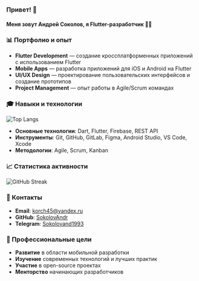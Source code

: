 ### Привет! 👋

#### Меня зовут Андрей Соколов, я Flutter-разработчик 🧑‍💻

### 📊 Портфолио и опыт
* **Flutter Development** — создание кроссплатформенных приложений с использованием Flutter
* **Mobile Apps** — разработка приложений для iOS и Android на Flutter
* **UI/UX Design** — проектирование пользовательских интерфейсов и создание прототипов
* **Project Management** — опыт работы в Agile/Scrum командах

### 🎓 Навыки и технологии

![Top Langs](https://github-readme-stats.vercel.app/api/top-langs/?username=SokolovAndr&layout=compact)

* **Основные технологии**: Dart, Flutter, Firebase, REST API
* **Инструменты**: Git, GitHub, GitLab, Figma, Android Studio, VS Code, Xcode
* **Методологии**: Agile, Scrum, Kanban

### 📈 Статистика активности

![GitHub Streak](https://github-readme-streak-stats.herokuapp.com/?user=SokolovAndr)

### 🔗 Контакты
* **Email**: [korch45@yandex.ru](mailto:korch45@yandex.ru)
* **GitHub**: [SokolovAndr](https://github.com/SokolovAndr)
* **Telegram**: [Sokolovand1993](https://t.me/Sokolovand1993)

### 🎯 Профессиональные цели
* **Развитие** в области мобильной разработки
* **Изучение** современных технологий и лучших практик
* **Участие** в open-source проектах
* **Менторство** начинающих разработчиков
